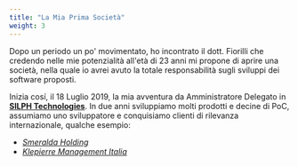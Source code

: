 ```yaml
---
title: "La Mia Prima Società"
weight: 3
---
```


Dopo un periodo un po' movimentato, ho incontrato il dott. Fiorilli che credendo nelle mie potenzialità all'età di 23 anni mi propone di aprire una società, nella quale io avrei avuto la totale responsabilità sugli sviluppi dei software proposti.

Inizia cosí, il 18 Luglio 2019, la mia avventura da Amministratore Delegato in **[SILPH Technologies](https://silph.tech)**. In due anni sviluppiamo molti prodotti e decine di PoC, assumiamo uno sviluppatore e conquisiamo clienti di rilevanza internazionale, qualche esempio:

- _[Smeralda Holding](https://www.smeraldaholding.com)_  
- _[Klepierre Management Italia](https://www.klepierre.com)_